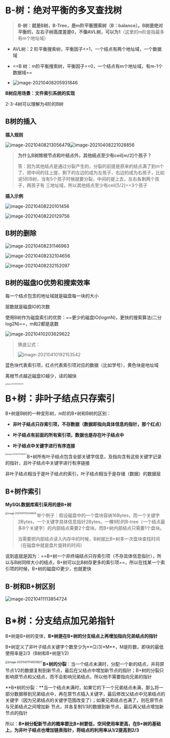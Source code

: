 # B-树：绝对平衡的多叉查找树

> **B-树：就是B树，B-Tree，是m阶平衡搜索树（B：balance）。B树是绝对平衡的，左右子树高度差是0，不像AVL树，可以为1**（这里的m阶是指最多有m个地址域）

- AVL树：2 阶平衡搜索树，平衡因子<=1，一个结点有两个地址域，一个数据域

- ==B    树：m阶平衡搜索树，平衡因子\==0，一个结点有m个地址域，有m-1个数据域==
- ![image-20210408205931846](img/04%EF%BC%9AB-%E6%A0%91.img/image-20210408205931846.png)

**B树应用场景：文件索引系统的实现**

2-3-4树可以理解为4阶的B树

## B树的插入

**插入规则**

![image-20210408213056479](img/04%EF%BC%9AB-%E6%A0%91.img/image-20210408213056479.png)![image-20210408221028856](img/04%EF%BC%9AB-%E6%A0%91.img/image-20210408221028856.png)

> **为什么B树除根节点和叶结点外，其他结点至少有ceil[m/2]个孩子？**
>
> 答：因为其他结点是通过分裂产生的，分裂的前提是原来的结点满了到m个了，把中间的往上提，剩下的左边的成为左孩子，右边的成为右孩子，比如说5阶B树，当有5个孩子时候就要分裂，中间的提上去，左右各剩两个孩子，两孩子有	三地址域，所以其他结点至少有ceil[5/2]==3个孩子

**插入示例**

![image-20210408220101456](img/04%EF%BC%9AB-%E6%A0%91.img/image-20210408220101456.png)

![image-20210408220129756](img/04%EF%BC%9AB-%E6%A0%91.img/image-20210408220129756.png)

## B树的删除

![image-20210408231146963](img/04%EF%BC%9AB-%E6%A0%91.img/image-20210408231146963.png)

![image-20210408232104656](img/04%EF%BC%9AB-%E6%A0%91.img/image-20210408232104656.png)

![image-20210408232152097](img/04%EF%BC%9AB-%E6%A0%91.img/image-20210408232152097.png)

## B树的磁盘IO优势和搜索效率

每一个结点包含的地址域就是磁盘每一块的大小

层数就是磁盘IO的次数

使用B树作为磁盘索引的优势：==更少的磁盘IO(logmN)，更快的搜索算法(二分log2N)==，m和2都是底数

![image-20210410203629622](img/04%EF%BC%9AB-%E6%A0%91.img/image-20210410203629622.png)

>  换底公式：
>
>  ![image-20210410192153542](img/04%EF%BC%9AB-%E6%A0%91.img/image-20210410192153542.png)

蓝色块代表索引项，红点代表索引项对应的数据（比如学号），黄色块是地址域

离根节点越近磁盘IO越少，读的越快

<img align='left' src="img/04%EF%BC%9AB-%E6%A0%91%E3%80%81B+%E6%A0%91.img/image-20210411110758761.png" alt="image-20210411110758761" style="zoom:30%;" />

# B+树：非叶子结点只存索引

B+树是B树的一种变形树，m阶的B+树和B树的区别：

- **非叶子结点只存索引项，不存数据（数据即指向具体信息的指针，那个红点）**

- **叶子结点有前面的所有索引项，数据也是存在叶子结点中**

- **叶子结点中关键字进行有序连接**

<img align='left' src="img/04%EF%BC%9AB-%E6%A0%91%E3%80%81B+%E6%A0%91.img/image-20210411111400827.png" alt="image-20210411111400827" style="zoom:35%;" />

B+树所有叶子结点包含全部关键字信息，及指向含有这些关键字记录的指针，且叶子结点中关键字进行有序链接

非叶子结点相当于是叶子结点的索引，叶子结点相当于是存储（数据）的数据层

## B+树作索引

**MySQL数据库索引采用的是B+树**

<img align='left' src="img/04%EF%BC%9AB-%E6%A0%91%E3%80%81B+%E6%A0%91.img/image-20210411112344824.png" alt="image-20210411112344824" style="zoom:50%;" />

> 举个例子：假设磁盘中的一个盘块容纳16Bytes，而一个关键字2Bytes，一个关键字具体信息指针2Bytes。一棵9阶的B-tree（一个结点最多8个关键字）的内部结点需要2个盘块。而B+树内部结点只需要1个盘块。
>
> 当需要把内部结点读入内存中的时候，B树就比B+树多一次盘块查找时间（在磁盘中就是盘片旋转的时间）

说到底就是因为：==B+树一个非终端结点只存索引项（不存具体信息指针），所以与B树同样大小的结点，B+树可以比B树存更多的索引项==，所以在找某一个索引项的时候，B+树的磁盘IO更少，也就更快

## B-树和B+树区别

![image-20210411113854724](img/04%EF%BC%9AB-%E6%A0%91%E3%80%81B+%E6%A0%91.img/image-20210411113854724.png)

# B*树：分支结点加兄弟指针

B*树是B+树的变体，**B\*树是在B+树的分支结点上再增加指向兄弟结点的指针**

B*树定义了非叶子结点关键字个数至少为**(2/3)\*M**，M是阶数，即块的最低使用率是2/3（B树和B+树是1/2)

<img align='left' src="img/04%EF%BC%9AB-%E6%A0%91%E3%80%81B+%E6%A0%91.img/image-20210411114505827.png" alt="image-20210411114505827" style="zoom:60%;" />

**B+树的分裂**：当一个结点未满时，分配一个新的结点，并将原节点1/2的数据复制到新节点，最后在父结点中增加新节点的指针；B+树的分裂只影响原节点和父结点，而不会影响兄弟结点，所以他不需要指向兄弟的指针

**B*树的分裂：**当一个结点未满时，如果它的下一个兄弟结点未满，那么将一部分数据移到兄弟结点中，再在原节点插入关键字，最后修改父结点中兄弟结点的关键字（因为兄弟结点的关键字范围改变了）；如果兄弟结点也满了，则在原节点与兄弟结点之间增加新 节点，并各复制1/3的数据到新节点，最后再父结点增加新节点的指针

所以：**B*树分配新节点的概率要比B+树要低，空间使用率更高，在B+树的基础上，为非叶子结点也增加链表指针，将结点的利用率从1/2提高到2/3**